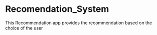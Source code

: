 # Recomendation_System
This Recommendation app provides the recommendation based on the choice of the user

